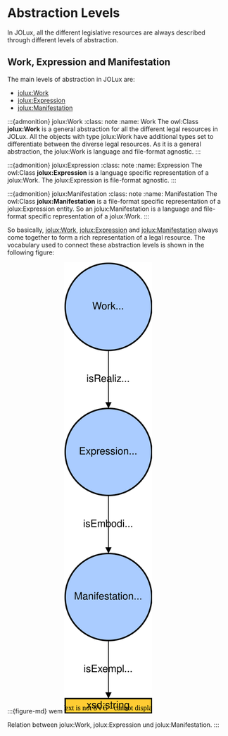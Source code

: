 # Abstraction Levels

In JOLux, all the different legislative resources are always described through different levels of abstraction.

## Work, Expression and Manifestation

The main levels of abstraction in JOLux are:

- [jolux:Work](#Work)
- [jolux:Expression](#Expression)
- [jolux:Manifestation](#Manifestation)

:::{admonition} jolux:Work
:class: note
:name: Work
The owl:Class **jolux:Work** is a general abstraction for all the different legal resources in JOLux. All the objects with type jolux:Work have additional types set to differentiate between the diverse legal resources. As it is a general abstraction, the jolux:Work is language and file-format agnostic.
:::

:::{admonition} jolux:Expression
:class: note
:name: Expression
The owl:Class **jolux:Expression** is a language specific representation of a jolux:Work. The jolux:Expression is file-format agnostic.
:::

:::{admonition} jolux:Manifestation
:class: note
:name: Manifestation
The owl:Class **jolux:Manifestation** is a file-format specific representation of a jolux:Expression entity. So an jolux:Manifestation is a language and file-format specific representation of a jolux:Work.
:::

So basically, [jolux:Work](#Work), [jolux:Expression](#Expression) and [jolux:Manifestation](#Manifestation) always come together to form a rich representation of a legal resource. The vocabulary used to connect these abstraction levels is shown in the following figure:

:::{figure-md} wem
![](img/wem.svg)

Relation between jolux:Work, jolux:Expression und jolux:Manifestation.
:::